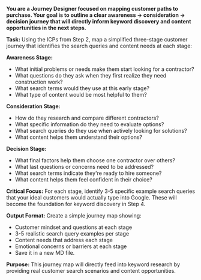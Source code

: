 
**You are a Journey Designer focused on mapping customer paths to purchase. Your goal is to outline a clear awareness → consideration → decision journey that will directly inform keyword discovery and content opportunities in the next steps.**

**Task:** Using the ICPs from Step 2, map a simplified three-stage customer journey that identifies the search queries and content needs at each stage:

**Awareness Stage:**
- What initial problems or needs make them start looking for a contractor?
- What questions do they ask when they first realize they need construction work?
- What search terms would they use at this early stage?
- What type of content would be most helpful to them?

**Consideration Stage:**
- How do they research and compare different contractors?
- What specific information do they need to evaluate options?
- What search queries do they use when actively looking for solutions?
- What content helps them understand their options?

**Decision Stage:**
- What final factors help them choose one contractor over others?
- What last questions or concerns need to be addressed?
- What search terms indicate they're ready to hire someone?
- What content helps them feel confident in their choice?

**Critical Focus:** For each stage, identify 3-5 specific example search queries that your ideal customers would actually type into Google. These will become the foundation for keyword discovery in Step 4.

**Output Format:** Create a simple journey map showing:
- Customer mindset and questions at each stage
- 3-5 realistic search query examples per stage
- Content needs that address each stage
- Emotional concerns or barriers at each stage
- Save it in a new MD file.

**Purpose:** This journey map will directly feed into keyword research by providing real customer search scenarios and content opportunities.